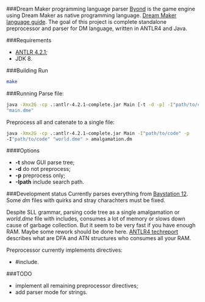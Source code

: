 ###Dream Maker programming language parser
[Byond](http://www.byond.com) is the game engine using Dream Maker as native
programming language. [Dream Maker language 
guide](http://www.byond.com/docs/guide/guide.pdf). The goal of this project is
complete standalone preprocessor and parser for DM language, written in ANTLR4
and Java.

###Requirements
- [ANTLR 4.2.1](http://www.antlr.org/download/antlr-4.2.1-complete.jar);
- JDK 8.

###Building
Run
```bash
make
```

###Running
Parse file:
```bash
java -Xmx2G -cp .:antlr-4.2.1-complete.jar Main [-t -d -p] -I"path/to/code" 
"main.dme"
```
Preprocess all and catenate to a single file:
```bash
java -Xmx2G -cp .:antlr-4.2.1-complete.jar Main -I"path/to/code" -p 
-I"path/to/code" "world.dme" > amalgamation.dm
```

####Options
* **-t** show GUI parse tree;
* **-d** do not preprocess;
* **-p** preprocess only;
* **-Ipath** include search path.

###Development status
Currently parses everything from [Baystation
12](https://github.com/Baystation12/Baystation12). Some *dm* files with quirks
and stray charachters must be fixed.

Despite SLL grammar, parsing code tree as a single amalgamation or *world.dme*
file with includes, consumes a lot of memory or slows down cause of garbage
collection. But it seem to be very fast if you have enough RAM. Maybe some
rework should be done here. [ANTLR4
techreport](http://antlr.org/papers/allstar-techreport.pdf) describes what are
DFA and ATN structures who consumes all your RAM.

Preprocessor currently implements directives:
* #include.

###TODO
- implement all remaining preprocessor directives;
- add parser mode for strings.
